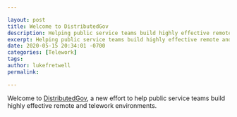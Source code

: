 ```yaml
---

layout: post
title: Welcome to DistributedGov
description: Helping public service teams build highly effective remote and telework environments.
excerpt: Helping public service teams build highly effective remote and telework environments.
date: 2020-05-15 20:34:01 -0700
categories: [Telework]
tags: 
author: lukefretwell
permalink: 

---
```


Welcome to [DistributedGov](https://distributedgov.org), a new effort to help public service teams build highly effective remote and telework environments.
